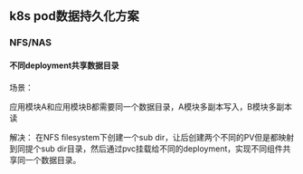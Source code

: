 ## k8s pod数据持久化方案

### NFS/NAS

#### 不同deployment共享数据目录

场景：

应用模块A和应用模块B都需要同一个数据目录，A模块多副本写入，B模块多副本读

解决：
在NFS filesystem下创建一个sub dir，让后创建两个不同的PV但是都映射到同提个sub dir目录，然后通过pvc挂载给不同的deployment，实现不同组件共享同一个数据目录。